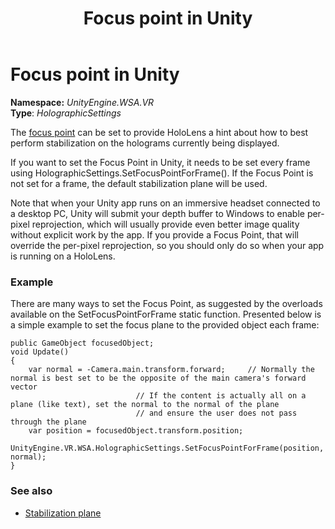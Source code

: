 ﻿---
title: Focus point in Unity
description: 
author: 
ms.author: alexturn
ms.date: 2/28/2018
ms.topic: article
keywords: 
---



# Focus point in Unity

**Namespace:** *UnityEngine.WSA.VR*\
 **Type**: *HolographicSettings*

The [focus point](hologram-stability.md#stabilization-plane) can be set to provide HoloLens a hint about how to best perform stabilization on the holograms currently being displayed.

If you want to set the Focus Point in Unity, it needs to be set every frame using HolographicSettings.SetFocusPointForFrame(). If the Focus Point is not set for a frame, the default stabilization plane will be used.

Note that when your Unity app runs on an immersive headset connected to a desktop PC, Unity will submit your depth buffer to Windows to enable per-pixel reprojection, which will usually provide even better image quality without explicit work by the app. If you provide a Focus Point, that will override the per-pixel reprojection, so you should only do so when your app is running on a HoloLens.

### Example

There are many ways to set the Focus Point, as suggested by the overloads available on the SetFocusPointForFrame static function. Presented below is a simple example to set the focus plane to the provided object each frame:

```
public GameObject focusedObject;
void Update()
{
    var normal = -Camera.main.transform.forward;     // Normally the normal is best set to be the opposite of the main camera's forward vector
                            // If the content is actually all on a plane (like text), set the normal to the normal of the plane
                            // and ensure the user does not pass through the plane
    var position = focusedObject.transform.position;
    UnityEngine.VR.WSA.HolographicSettings.SetFocusPointForFrame(position, normal);
}
```

### See also
* [Stabilization plane](hologram-stability.md#stabilization-plane)
